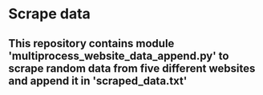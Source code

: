 # Scrape data

## This repository contains module 'multiprocess_website_data_append.py' to scrape random data from five different websites and append it in 'scraped_data.txt'
